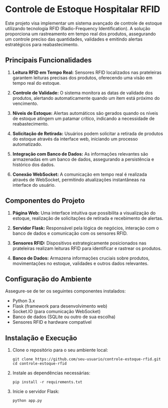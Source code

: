 # Controle de Estoque Hospitalar RFID

Este projeto visa implementar um sistema avançado de controle de estoque utilizando tecnologia RFID (Radio-Frequency Identification). A solução proporciona um rastreamento em tempo real dos produtos, assegurando um controle preciso das quantidades, validades e emitindo alertas estratégicos para reabastecimento.

## Principais Funcionalidades

1. **Leitura RFID em Tempo Real:** Sensores RFID localizados nas prateleiras garantem leituras precisas dos produtos, oferecendo uma visão em tempo real do estoque.

2. **Controle de Validade:** O sistema monitora as datas de validade dos produtos, alertando automaticamente quando um item está próximo do vencimento.

3. **Níveis de Estoque:** Alertas automáticos são gerados quando os níveis de estoque atingem um patamar crítico, indicando a necessidade de reabastecimento.

4. **Solicitação de Retirada:** Usuários podem solicitar a retirada de produtos do estoque através da interface web, iniciando um processo automatizado.

5. **Integração com Banco de Dados:** As informações relevantes são armazenadas em um banco de dados, assegurando a persistência e histórico dos dados.

6. **Conexão WebSocket:** A comunicação em tempo real é realizada através de WebSocket, permitindo atualizações instantâneas na interface do usuário.

## Componentes do Projeto

1. **Página Web:** Uma interface intuitiva que possibilita a visualização do estoque, realização de solicitações de retirada e recebimento de alertas.

2. **Servidor Flask:** Responsável pela lógica de negócios, interação com o banco de dados e comunicação com os sensores RFID.

3. **Sensores RFID:** Dispositivos estrategicamente posicionados nas prateleiras realizam leituras RFID para identificar e rastrear os produtos.

4. **Banco de Dados:** Armazena informações cruciais sobre produtos, movimentações no estoque, validades e outros dados relevantes.

## Configuração do Ambiente

Assegure-se de ter os seguintes componentes instalados:

- Python 3.x
- Flask (framework para desenvolvimento web)
- Socket.IO (para comunicação WebSocket)
- Banco de dados (SQLite ou outro de sua escolha)
- Sensores RFID e hardware compatível

## Instalação e Execução

1. Clone o repositório para o seu ambiente local:
   
       git clone https://github.com/seu-usuario/controle-estoque-rfid.git
       cd controle-estoque-rfid

2. Instale as dependências necessárias:

       pip install -r requirements.txt
   
3. Inicie o servidor Flask:

       python app.py

